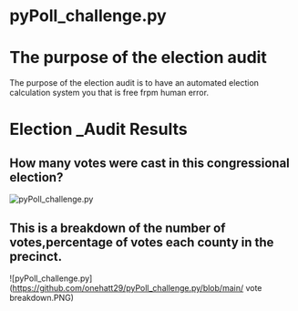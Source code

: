# pyPoll_challenge.py
# The purpose of the election audit
The purpose of the election audit is to have an automated election calculation system you that is free frpm human error.
# Election _Audit Results
## How many votes were cast in this congressional election?
![pyPoll_challenge.py](https://github.com/onehatt29/pyPoll_challenge.py/blob/main/total_ballots.PNG?raw=true)
## This is a breakdown of the number of votes,percentage of votes each county in the precinct.
![pyPoll_challenge.py](https://github.com/onehatt29/pyPoll_challenge.py/blob/main/ vote breakdown.PNG)
